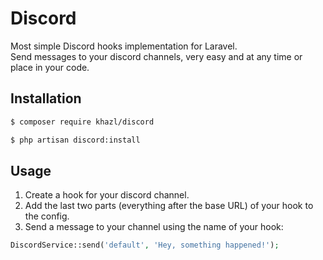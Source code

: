 # Discord

Most simple Discord hooks implementation for Laravel.  
Send messages to your discord channels, very easy and at any time or place in your code.


## Installation

``` bash
$ composer require khazl/discord
```

``` bash
$ php artisan discord:install
```


## Usage

1. Create a hook for your discord channel.
2. Add the last two parts (everything after the base URL) of your hook to the config.
3. Send a message to your channel using the name of your hook:
``` php
DiscordService::send('default', 'Hey, something happened!');
```
